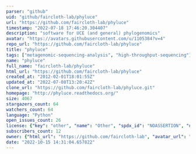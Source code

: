 ```yaml
---
parser: "github"
uid: "github/faircloth-lab/phyluce"
url: "https://github.com/faircloth-lab/phyluce"
timestamp: "2022-07-18 17:46:20.304407"
description: "software for UCE (and general) phylogenomics"
avatar: "https://avatars.githubusercontent.com/u/1105384?v=4"
repo_url: "https://github.com/faircloth-lab/phyluce"
title: "phyluce"
tags: ["metagenomic-sequencing-analysis", "high-throughput-sequencing"]
name: "phyluce"
full_name: "faircloth-lab/phyluce"
html_url: "https://github.com/faircloth-lab/phyluce"
created_at: "2012-02-01T18:01:55Z"
updated_at: "2022-07-08T13:20:42Z"
clone_url: "https://github.com/faircloth-lab/phyluce.git"
homepage: "http://phyluce.readthedocs.org/"
size: 4067
stargazers_count: 64
watchers_count: 64
language: "Python"
open_issues_count: 26
license: {"key": "other", "name": "Other", "spdx_id": "NOASSERTION", "url": null, "node_id": "MDc6TGljZW5zZTA="}
subscribers_count: 12
owner: {"html_url": "https://github.com/faircloth-lab", "avatar_url": "https://avatars.githubusercontent.com/u/1105384?v=4", "login": "faircloth-lab", "type": "Organization"}
date: "2022-10-15 14:31:04.657822"
---
```

